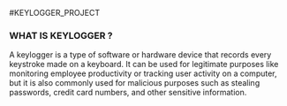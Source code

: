 #KEYLOGGER_PROJECT
### WHAT IS KEYLOGGER ? 
A keylogger is a type of software or hardware device that records every keystroke made on a keyboard. It can be used for legitimate purposes like monitoring employee productivity or tracking user activity on a computer, but it is also commonly used for malicious purposes such as stealing passwords, credit card numbers, and other sensitive information.
